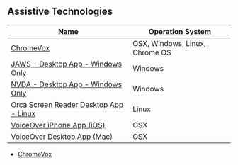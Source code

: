 ## Assistive Technologies

| Name | Operation System |
| --- | --- |
| [ChromeVox](http://www.chromevox.com/) | OSX, Windows, Linux, Chrome OS
| [JAWS - Desktop App - Windows Only](http://www.freedomscientific.com/Products/Blindness/JAWS) | Windows 
| [NVDA - Desktop App - Windows Only](https://www.nvaccess.org/) | Windows 
| [Orca Screen Reader Desktop App - Linux](https://wiki.gnome.org/Projects/Orca) | Linux  
| [VoiceOver iPhone App (iOS)](http://www.apple.com/accessibility/iphone/vision/) | OSX  
| [VoiceOver Desktop App (Mac)](http://www.apple.com/accessibility/iphone/vision/) | OSX |
* [ChromeVox](http://www.chromevox.com/)
